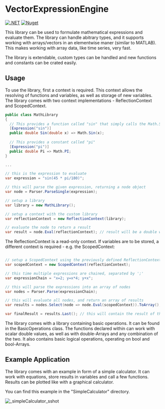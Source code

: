 # VectorExpressionEngine

[![.NET](https://github.com/cbergemann/VectorExpressionEngine/actions/workflows/dotnet.yml/badge.svg)](https://github.com/cbergemann/VectorExpressionEngine/actions/workflows/dotnet.yml)
[![Nuget](https://img.shields.io/nuget/v/VectorExpressionEngine)](https://www.nuget.org/packages/VectorExpressionEngine/)

This library can be used to formulate mathematical expressions and evaluate them. The library can handle abitrary types, and it supports working with arrays/vectors in an elementwise maner (similar to MATLAB). This makes working with array data, like time series, very fast.

The library is extendable, custom types can be handled and new functions and constants can be crated easily.

## Usage

To use the library, first a context is required. This context allows the resolving of functions and variables, as well as storage of new variables. The library comes with two context implementations - ReflectionContext and ScopedContext.

```C#
public class MathLibrary
{
  // This provides a function called "sin" that simply calls the Math.Sin function
  [Expression("sin")]
  public double Sin(double x) => Math.Sin(x);
  
  // This provides a constant called "pi"
  [Expression("pi")]
  public double Pi => Math.PI;
}

...

// this is the expression to evaluate
var expression = "sin(45 * pi/180)";

// this will parse the given expression, returning a node object
var node = Parser.ParseSingle(expression);

// setup a library
var library = new MathLibrary();

// setup a context with the custom library
var reflectionContext = new ReflectionContext(library);

// evaluate the node to return a result
var result = node.Eval(reflectionContext); // result will be a double with value 1/sqrt(2) = 0.7071
```

The ReflectionContext is a read-only context. If variables are to be stored, a different context is required - e.g. the ScopedContext:

```C#

// setup a ScopedContext using the previously defined ReflectionContext:
var scopedContext = new ScopedContext(reflectionContext);

// this time multiple expressions are chained, separated by ';'
var expressionChain = "x=2; y=x*4; y+x";

// this will parse the expressions into an array of nodes
var nodes = Parser.Parse(expressionChain);

// this will evaluate all nodes, and return an array of results
var results = nodes.Select(node => node.Eval(scopedContext)).ToArray();

var finalResult = results.Last(); // this will contain the result of the calculation 2*4+2 = 10

```

The library comes with a library containing basic operations. It can be found in the BasicOperations class. The functions declared within can work with scalar double values, as well as with double-Arrays and any combination of the two.
It also contains basic logical operations, operating on bool and bool-Arrays.

## Example Application

The library comes with an example in form of a simple calculator. It can work with equations, store results in variables and call a few functions. Results can be plotted like with a graphical calculator.

You can find this example in the "SimpleCalculator" directory.

![_simpleCalculator_sshot](https://user-images.githubusercontent.com/19253536/142732271-c17473a5-bc1c-4dcc-9ebd-060a6e0d02e5.png)
